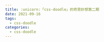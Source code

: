```yaml
---
title: :unicorn:「css-doodle」的奇思妙想第二期
date: 2021-09-16
tags:
  - css-doodle
categories:
  - css-doodle
---
```


<template>
  <div class="box">
    <css-doodle click-to-update class="doodle" ref="test1">
      @grid: 15 / 100vmax;
      :doodle {
        overflow: hidden;
      }
      :container {
        grid-gap: 25px;
        background: #000;
      }
      @nth(4n){
        width: 100%;
        height: 100%;
        transform: rotate(@p(45deg,315deg)) scale(1);
        background-image: @svg(
          <svg viewBox="0 0 120 120"">
              <g id="页面-1" stroke="none" stroke-width="1" fill="none" fill-rule="evenodd">
                  <g id="画板" fill="#FFFFFF">
                      <g id="编组">
                          <circle id="椭圆形" cx="3" cy="3" r="3"></circle>
                          <circle id="椭圆形备份-11" cx="3" cy="23" r="3"></circle>
                          <circle id="椭圆形备份-17" cx="3" cy="43" r="3"></circle>
                          <circle id="椭圆形备份-3" cx="43" cy="3" r="3"></circle>
                          <circle id="椭圆形备份-12" cx="43" cy="23" r="3"></circle>
                          <circle id="椭圆形备份-18" cx="43" cy="43" r="3"></circle>
                          <circle id="椭圆形备份-5" cx="83" cy="3" r="3"></circle>
                          <circle id="椭圆形备份-13" cx="83" cy="23" r="3"></circle>
                          <circle id="椭圆形备份-19" cx="83" cy="43" r="3"></circle>
                          <circle id="椭圆形备份" cx="23" cy="3" r="3"></circle>
                          <circle id="椭圆形备份-14" cx="23" cy="23" r="3"></circle>
                          <circle id="椭圆形备份-20" cx="23" cy="43" r="3"></circle>
                          <circle id="椭圆形备份-4" cx="63" cy="3" r="3"></circle>
                          <circle id="椭圆形备份-15" cx="63" cy="23" r="3"></circle>
                          <circle id="椭圆形备份-21" cx="63" cy="43" r="3"></circle>
                          <circle id="椭圆形备份-6" cx="103" cy="3" r="3"></circle>
                          <circle id="椭圆形备份-16" cx="103" cy="23" r="3"></circle>
                          <circle id="椭圆形备份-22" cx="103" cy="43" r="3"></circle>
                          <circle id="椭圆形备份-2" cx="13" cy="13" r="3"></circle>
                          <circle id="椭圆形备份-23" cx="13" cy="33" r="3"></circle>
                          <circle id="椭圆形备份-8" cx="53" cy="13" r="3"></circle>
                          <circle id="椭圆形备份-24" cx="53" cy="33" r="3"></circle>
                          <circle id="椭圆形备份-7" cx="33" cy="13" r="3"></circle>
                          <circle id="椭圆形备份-25" cx="33" cy="33" r="3"></circle>
                          <circle id="椭圆形备份-9" cx="73" cy="13" r="3"></circle>
                          <circle id="椭圆形备份-26" cx="73" cy="33" r="3"></circle>
                          <circle id="椭圆形备份-10" cx="93" cy="13" r="3"></circle>
                          <circle id="椭圆形备份-27" cx="93" cy="33" r="3"></circle>
                      </g>
                  </g>
              </g>
          </svg>
        )
      }
      @nth(4n+1){
        transform: rotate(@p('30deg','330deg'));
        background-image: @svg(
          <svg viewBox="0 0 300 300">
            <path
              stroke-width="8"
              fill="#F7E755"
              stroke-dasharray="@pd('0,0','20,20')"
              stroke="none"
              d="M 20 280 L 280 280 L150 40 Z"
            />
          </svg>
        );
        :after {
          content:'';
          width: 100%;
          height: 100%;
          @place-cell: 50% 80%;
          background-image: @svg(
            <svg viewBox="0 0 300 300">
              <path
                stroke-width="16"
                fill="none"
                stroke-dasharray="@pd('0,0','20,20')"
                stroke="#fff"
                d="M 20 280 L 280 280 L150 40 Z"
              />
            </svg>
          );
        }
      }
      @nth(4n+2){
        width: 100%;
        height: 100%;
        border-radius: 100%;
        border: 6px solid #E2322E;
        :after {
          content:'';
          @place-cell: @r(0,100%) @r(0,100%);
          width: 100%;
          height: 100%;
          border-radius: 100%;
          border: 2px @p(solid,dotted) #fff;
        }
      }
      @nth(4n+3){
        width: 100%;
        height: 10%;
        background-color: #7CC5CE;
        transform: rotate(@p('30deg','330deg')) scale(.5);
        :after {
          content:'';
          @place-cell: 20% 20%;
          width: 100%;
          height: 100%;
          background-color: #7CC5CE;
        }
        :before {
          content:'';
          @place-cell: 85% 1100%;
          width: 100%;
          height: 120%;
          background-color: #7CC5CE;
        }
      }
    </css-doodle>

  </div>
  <button class="save-btn" @click="saveToPng('test1')">Save to PNG</button>
</template>

<template>
  <div class="box">
    <css-doodle click-to-update class="doodle" ref="test2">
      @grid: 81 / 100vmax;
      :doodle {
        overflow: hidden;
      }
      :container {
        grid-gap: 5px;
        background: #000;
        transform: rotate(30deg) scale(1.5);
      }
      @row(even){
          @shape: triangle;
          background: @pd(#D26A8F,#7CC5CE,#F4967A,#F7E755,#E2322E);
      };
      @row(odd){
        margin: -5px; 
        background-image: @svg(
          <svg viewBox="0 0 300 300">
            <path
              stroke-width="16"
              fill="none"
              stroke-dasharray="@pd('0,0','20,20')"
              stroke="#fff"
              d="M 20 280 L 280 280 L150 40 Z"
            />
          </svg>
        );
      }
    </css-doodle>
  </div>
  <button class="save-btn" @click="saveToPng('test2')">Save to PNG</button>
</template>

<template>
  <div class="box">
    <css-doodle click-to-update class="doodle" ref="test3">
      @grid: 36 / 100vmax;
      :doodle {
        overflow: hidden;
      }
      :container {
        grid-gap: 5px;
        background: #fff;
        transform: rotate(30deg) scale(1.5);
      }
      @row(even){
          @shape: triangle;
          background: @pd(#D26A8F,#7CC5CE,#F4967A,#F7E755,#E2322E);
      };
      @row(odd){
        margin: -5px; 
        background-image: @svg(
          <svg viewBox="0 0 300 300">
            <path
              stroke-width="16"
              fill="none"
              stroke-dasharray="@pd('0,0','20,20')"
              stroke="#000"
              d="M 20 280 L 280 280 L150 40 Z"
            />
          </svg>
        );
      }
    </css-doodle>
  </div>
  <button class="save-btn" @click="saveToPng('test3')">Save to PNG</button>
</template>

<script>
  export default{
    methods: {
      saveToPng: function (name) {
        this.$refs[name].export({
          scale: 3,
          download: true,
        });
      },
    }
  }
</script>

<style>
  .box{
    width:100%;
    height:400px;
    overflow: hidden;
  }
  .save-btn{
    margin: 10px auto;
  }
</style>
